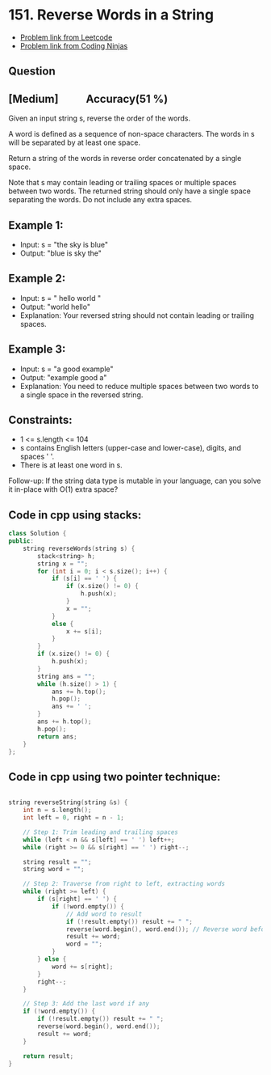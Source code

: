 # 151. Reverse Words in a String
- [Problem link from Leetcode](https://leetcode.com/problems/reverse-words-in-a-string/description/)
- [Problem link from Coding Ninjas](https://www.naukri.com/code360/problems/reverse-words_696444?leftPanelTabValue=PROBLEM)
## Question
## [Medium] &nbsp;&nbsp;&nbsp;&nbsp;&nbsp;&nbsp;&nbsp;&nbsp;&nbsp; Accuracy(51 %)
Given an input string s, reverse the order of the words.

A word is defined as a sequence of non-space characters. The words in s will be separated by at least one space.

Return a string of the words in reverse order concatenated by a single space.

Note that s may contain leading or trailing spaces or multiple spaces between two words. The returned string should only have a single space separating the words. Do not include any extra spaces.
## Example 1:
- Input: s = "the sky is blue"
- Output: "blue is sky the"
## Example 2:
- Input: s = "  hello world  "
- Output: "world hello"
- Explanation: Your reversed string should not contain leading or trailing spaces.
## Example 3:
- Input: s = "a good   example"
- Output: "example good a"
- Explanation: You need to reduce multiple spaces between two words to a single space in the reversed string.
## Constraints:
- 1 <= s.length <= 104
- s contains English letters (upper-case and lower-case), digits, and spaces ' '.
- There is at least one word in s.
 
Follow-up: If the string data type is mutable in your language, can you solve it in-place with O(1) extra space?
## Code in cpp using stacks:
```cpp
class Solution {
public:
    string reverseWords(string s) {
        stack<string> h;
        string x = "";
        for (int i = 0; i < s.size(); i++) {
            if (s[i] == ' ') {
                if (x.size() != 0) {
                    h.push(x);
                }
                x = "";
            }
            else {
                x += s[i];
            }
        }
        if (x.size() != 0) {
            h.push(x);
        }
        string ans = "";
        while (h.size() > 1) {
            ans += h.top();
            h.pop();
            ans += ' ';
        }
        ans += h.top();
        h.pop();
        return ans;
    }
};
```
## Code in cpp using two pointer technique:
```cpp

string reverseString(string &s) {
    int n = s.length();
    int left = 0, right = n - 1;

    // Step 1: Trim leading and trailing spaces
    while (left < n && s[left] == ' ') left++;
    while (right >= 0 && s[right] == ' ') right--;

    string result = "";
    string word = "";

    // Step 2: Traverse from right to left, extracting words
    while (right >= left) {
        if (s[right] == ' ') {
            if (!word.empty()) {
                // Add word to result
                if (!result.empty()) result += " ";
                reverse(word.begin(), word.end()); // Reverse word before adding
                result += word;
                word = "";
            }
        } else {
            word += s[right];
        }
        right--;
    }

    // Step 3: Add the last word if any
    if (!word.empty()) {
        if (!result.empty()) result += " ";
        reverse(word.begin(), word.end());
        result += word;
    }

    return result;
}
```
